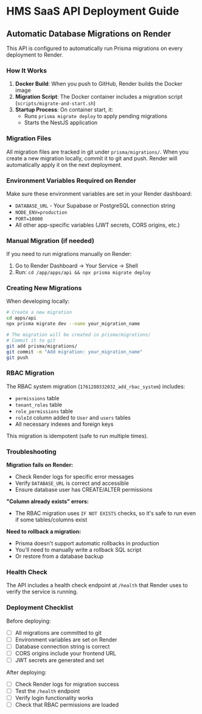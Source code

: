 # HMS SaaS API Deployment Guide

## Automatic Database Migrations on Render

This API is configured to automatically run Prisma migrations on every deployment to Render.

### How It Works

1. **Docker Build**: When you push to GitHub, Render builds the Docker image
2. **Migration Script**: The Docker container includes a migration script (`scripts/migrate-and-start.sh`)
3. **Startup Process**: On container start, it:
   - Runs `prisma migrate deploy` to apply pending migrations
   - Starts the NestJS application

### Migration Files

All migration files are tracked in git under `prisma/migrations/`. When you create a new migration locally, commit it to git and push. Render will automatically apply it on the next deployment.

### Environment Variables Required on Render

Make sure these environment variables are set in your Render dashboard:

- `DATABASE_URL` - Your Supabase or PostgreSQL connection string
- `NODE_ENV=production`
- `PORT=10000`
- All other app-specific variables (JWT secrets, CORS origins, etc.)

### Manual Migration (if needed)

If you need to run migrations manually on Render:

1. Go to Render Dashboard → Your Service → Shell
2. Run: `cd /app/apps/api && npx prisma migrate deploy`

### Creating New Migrations

When developing locally:

```bash
# Create a new migration
cd apps/api
npx prisma migrate dev --name your_migration_name

# The migration will be created in prisma/migrations/
# Commit it to git
git add prisma/migrations/
git commit -m "Add migration: your_migration_name"
git push
```

### RBAC Migration

The RBAC system migration (`1761280332032_add_rbac_system`) includes:
- `permissions` table
- `tenant_roles` table
- `role_permissions` table
- `roleId` column added to `User` and `users` tables
- All necessary indexes and foreign keys

This migration is idempotent (safe to run multiple times).

### Troubleshooting

**Migration fails on Render:**
- Check Render logs for specific error messages
- Verify `DATABASE_URL` is correct and accessible
- Ensure database user has CREATE/ALTER permissions

**"Column already exists" errors:**
- The RBAC migration uses `IF NOT EXISTS` checks, so it's safe to run even if some tables/columns exist

**Need to rollback a migration:**
- Prisma doesn't support automatic rollbacks in production
- You'll need to manually write a rollback SQL script
- Or restore from a database backup

### Health Check

The API includes a health check endpoint at `/health` that Render uses to verify the service is running.

### Deployment Checklist

Before deploying:
- [ ] All migrations are committed to git
- [ ] Environment variables are set on Render
- [ ] Database connection string is correct
- [ ] CORS origins include your frontend URL
- [ ] JWT secrets are generated and set

After deploying:
- [ ] Check Render logs for migration success
- [ ] Test the `/health` endpoint
- [ ] Verify login functionality works
- [ ] Check that RBAC permissions are loaded
